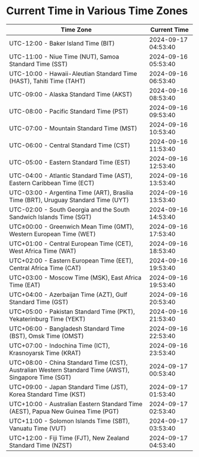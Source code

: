 # Current Time in Various Time Zones

| Time Zone | Current Time |
|-----------|--------------|
| UTC-12:00 - Baker Island Time (BIT) | 2024-09-17 04:53:40 |
| UTC-11:00 - Niue Time (NUT), Samoa Standard Time (SST) | 2024-09-16 05:53:40 |
| UTC-10:00 - Hawaii-Aleutian Standard Time (HAST), Tahiti Time (TAHT) | 2024-09-16 06:53:40 |
| UTC-09:00 - Alaska Standard Time (AKST) | 2024-09-16 08:53:40 |
| UTC-08:00 - Pacific Standard Time (PST) | 2024-09-16 09:53:40 |
| UTC-07:00 - Mountain Standard Time (MST) | 2024-09-16 10:53:40 |
| UTC-06:00 - Central Standard Time (CST) | 2024-09-16 11:53:40 |
| UTC-05:00 - Eastern Standard Time (EST) | 2024-09-16 12:53:40 |
| UTC-04:00 - Atlantic Standard Time (AST), Eastern Caribbean Time (ECT) | 2024-09-16 13:53:40 |
| UTC-03:00 - Argentina Time (ART), Brasília Time (BRT), Uruguay Standard Time (UYT) | 2024-09-16 13:53:40 |
| UTC-02:00 - South Georgia and the South Sandwich Islands Time (SGT) | 2024-09-16 14:53:40 |
| UTC±00:00 - Greenwich Mean Time (GMT), Western European Time (WET) | 2024-09-16 17:53:40 |
| UTC+01:00 - Central European Time (CET), West Africa Time (WAT) | 2024-09-16 18:53:40 |
| UTC+02:00 - Eastern European Time (EET), Central Africa Time (CAT) | 2024-09-16 19:53:40 |
| UTC+03:00 - Moscow Time (MSK), East Africa Time (EAT) | 2024-09-16 19:53:40 |
| UTC+04:00 - Azerbaijan Time (AZT), Gulf Standard Time (GST) | 2024-09-16 20:53:40 |
| UTC+05:00 - Pakistan Standard Time (PKT), Yekaterinburg Time (YEKT) | 2024-09-16 21:53:40 |
| UTC+06:00 - Bangladesh Standard Time (BST), Omsk Time (OMST) | 2024-09-16 22:53:40 |
| UTC+07:00 - Indochina Time (ICT), Krasnoyarsk Time (KRAT) | 2024-09-16 23:53:40 |
| UTC+08:00 - China Standard Time (CST), Australian Western Standard Time (AWST), Singapore Time (SGT) | 2024-09-17 00:53:40 |
| UTC+09:00 - Japan Standard Time (JST), Korea Standard Time (KST) | 2024-09-17 01:53:40 |
| UTC+10:00 - Australian Eastern Standard Time (AEST), Papua New Guinea Time (PGT) | 2024-09-17 02:53:40 |
| UTC+11:00 - Solomon Islands Time (SBT), Vanuatu Time (VUT) | 2024-09-17 03:53:40 |
| UTC+12:00 - Fiji Time (FJT), New Zealand Standard Time (NZST) | 2024-09-17 04:53:40 |
